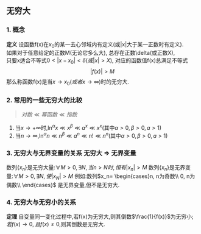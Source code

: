 ## 无穷大

### 1. 概念

**定义** 设函数f(x)在$x_0$的某一去心邻域内有定义(或|x|大于某一正数时有定义).<BR>
如果对于任意给定的正数M(无论它多么大), 总存在正数\delta(或正数X),<BR>
只要x适合不等式$0< |x-x_0|< \delta(或|x|> X)$, 对应的函数值f(x)总满足不等式<BR>
$$|f(x)|> M$$
那么称函数f(x)是当$x\to x_0(或者x\to \infty)$时的无穷大.

### 2. 常用的一些无穷大的比较

> $对数\ll 幂函数\ll 指数$

1. 当$x\to+\infty$时,$\ln^\alpha x\ll x^\beta \ll a^x \ll x^x$(其中$\alpha >0, \beta >0, a>1$)
2. 当$n\to \infty$,$\ln^\alpha n\ll n^\beta \ll a^n \ll n! \ll n^n$(其中$\alpha >0, \beta >0, a>1$)

### 3. 无穷大与无界变量的关系 无穷大 ⇒ 无界变量

数列$\{x_n\}$是无穷大量:$\forall M>0, \exists N, 当n>N时,恒有|x_n|>M$
数列$\{x_n\}$是无界变量:$\forall M>0, \exists N, 使|x_N|>M$
例如:数列$x_n=
\begin{cases}n, n为奇数\\ 0, n为偶数\\
\end{cases}$ 是无界变量,但不是无穷大.

### 4. 无穷大与无穷小的关系

**定理** 自变量同一变化过程中,若f(x)为无穷大,则其倒数$\frac{1}{f(x)}$为无穷小;<BR>
$若f(x)\to 0,且f(x) \not =0$,则其倒数是无穷大.
